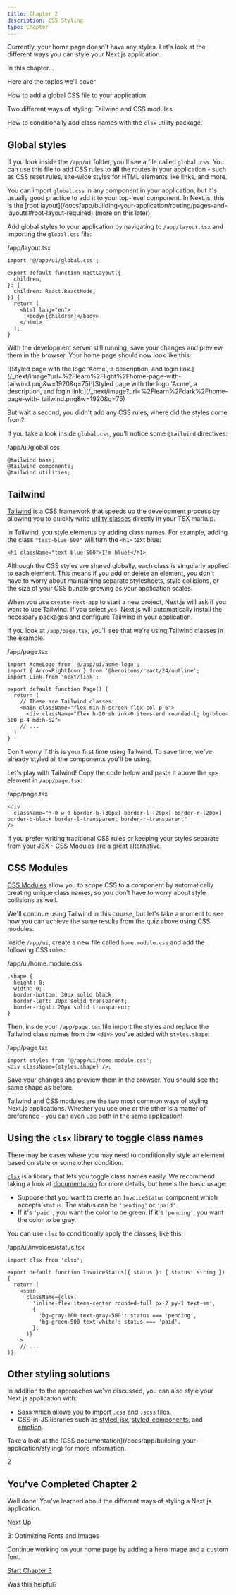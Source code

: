```yaml
---
title: Chapter 2
description: CSS Styling
type: Chapter
---
```


Currently, your home page doesn't have any styles. Let's look at the different
ways you can style your Next.js application.

In this chapter...

Here are the topics we’ll cover

How to add a global CSS file to your application.

Two different ways of styling: Tailwind and CSS modules.

How to conditionally add class names with the `clsx` utility package.

## Global styles

If you look inside the `/app/ui` folder, you'll see a file called
`global.css`. You can use this file to add CSS rules to **all** the routes in
your application - such as CSS reset rules, site-wide styles for HTML elements
like links, and more.

You can import `global.css` in any component in your application, but it's
usually good practice to add it to your top-level component. In Next.js, this
is the [root layout](/docs/app/building-your-application/routing/pages-and-
layouts#root-layout-required) (more on this later).

Add global styles to your application by navigating to `/app/layout.tsx` and
importing the `global.css` file:

/app/layout.tsx

    import '@/app/ui/global.css';

    export default function RootLayout({
      children,
    }: {
      children: React.ReactNode;
    }) {
      return (
        <html lang="en">
          <body>{children}</body>
        </html>
      );
    }

With the development server still running, save your changes and preview them
in the browser. Your home page should now look like this:

![Styled page with the logo 'Acme', a description, and login
link.](/\_next/image?url=%2Flearn%2Flight%2Fhome-page-with-
tailwind.png&w=1920&q=75)![Styled page with the logo 'Acme', a description,
and login link.](/\_next/image?url=%2Flearn%2Fdark%2Fhome-page-with-
tailwind.png&w=1920&q=75)

But wait a second, you didn't add any CSS rules, where did the styles come
from?

If you take a look inside `global.css`, you'll notice some `@tailwind`
directives:

/app/ui/global.css

    @tailwind base;
    @tailwind components;
    @tailwind utilities;

## Tailwind

[Tailwind](https://tailwindcss.com/) is a CSS framework that speeds up the
development process by allowing you to quickly write [utility
classes](https://tailwindcss.com/docs/utility-first) directly in your TSX
markup.

In Tailwind, you style elements by adding class names. For example, adding the
class `"text-blue-500"` will turn the `<h1>` text blue:

    <h1 className="text-blue-500">I'm blue!</h1>

Although the CSS styles are shared globally, each class is singularly applied
to each element. This means if you add or delete an element, you don't have to
worry about maintaining separate stylesheets, style collisions, or the size of
your CSS bundle growing as your application scales.

When you use `create-next-app` to start a new project, Next.js will ask if you
want to use Tailwind. If you select `yes`, Next.js will automatically install
the necessary packages and configure Tailwind in your application.

If you look at `/app/page.tsx`, you'll see that we're using Tailwind classes
in the example.

/app/page.tsx

    import AcmeLogo from '@/app/ui/acme-logo';
    import { ArrowRightIcon } from '@heroicons/react/24/outline';
    import Link from 'next/link';

    export default function Page() {
      return (
        // These are Tailwind classes:
        <main className="flex min-h-screen flex-col p-6">
          <div className="flex h-20 shrink-0 items-end rounded-lg bg-blue-500 p-4 md:h-52">
        // ...
      )
    }

Don't worry if this is your first time using Tailwind. To save time, we've
already styled all the components you'll be using.

Let's play with Tailwind! Copy the code below and paste it above the `<p>`
element in `/app/page.tsx`:

/app/page.tsx

    <div
      className="h-0 w-0 border-b-[30px] border-l-[20px] border-r-[20px] border-b-black border-l-transparent border-r-transparent"
    />

If you prefer writing traditional CSS rules or keeping your styles separate
from your JSX - CSS Modules are a great alternative.

## CSS Modules

[CSS Modules](/docs/basic-features/built-in-css-support) allow you to scope
CSS to a component by automatically creating unique class names, so you don't
have to worry about style collisions as well.

We'll continue using Tailwind in this course, but let's take a moment to see
how you can achieve the same results from the quiz above using CSS modules.

Inside `/app/ui`, create a new file called `home.module.css` and add the
following CSS rules:

/app/ui/home.module.css

    .shape {
      height: 0;
      width: 0;
      border-bottom: 30px solid black;
      border-left: 20px solid transparent;
      border-right: 20px solid transparent;
    }

Then, inside your `/app/page.tsx` file import the styles and replace the
Tailwind class names from the `<div>` you've added with `styles.shape`:

/app/page.tsx

    import styles from '@/app/ui/home.module.css';
    <div className={styles.shape} />;

Save your changes and preview them in the browser. You should see the same
shape as before.

Tailwind and CSS modules are the two most common ways of styling Next.js
applications. Whether you use one or the other is a matter of preference - you
can even use both in the same application!

## Using the `clsx` library to toggle class names

There may be cases where you may need to conditionally style an element based
on state or some other condition.

[`clsx`](https://www.npmjs.com/package/clsx) is a library that lets you toggle
class names easily. We recommend taking a look at
[documentation](https://github.com/lukeed/clsx) for more details, but here's
the basic usage:

- Suppose that you want to create an `InvoiceStatus` component which accepts `status`. The status can be `'pending'` or `'paid'`.
- If it's `'paid'`, you want the color to be green. If it's `'pending'`, you want the color to be gray.

You can use `clsx` to conditionally apply the classes, like this:

/app/ui/invoices/status.tsx

    import clsx from 'clsx';

    export default function InvoiceStatus({ status }: { status: string }) {
      return (
        <span
          className={clsx(
            'inline-flex items-center rounded-full px-2 py-1 text-sm',
            {
              'bg-gray-100 text-gray-500': status === 'pending',
              'bg-green-500 text-white': status === 'paid',
            },
          )}
        >
        // ...
    )}

## Other styling solutions

In addition to the approaches we've discussed, you can also style your Next.js
application with:

- Sass which allows you to import `.css` and `.scss` files.
- CSS-in-JS libraries such as [styled-jsx](https://github.com/vercel/styled-jsx), [styled-components](https://github.com/vercel/next.js/tree/canary/examples/with-styled-components), and [emotion](https://github.com/vercel/next.js/tree/canary/examples/with-emotion).

Take a look at the [CSS documentation](/docs/app/building-your-
application/styling) for more information.

2

## You've Completed Chapter 2

Well done! You've learned about the different ways of styling a Next.js
application.

Next Up

3: Optimizing Fonts and Images

Continue working on your home page by adding a hero image and a custom font.

[Start Chapter 3](/learn/dashboard-app/optimizing-fonts-images)

Was this helpful?
